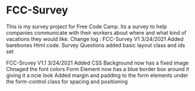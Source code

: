 # FCC-Survey
This is my survey project for Free Code Camp. Its a survey to help companies communicate with their workers about where and what kind of vacations they would like.
Change log :
  FCC-Survey V1
    3/24/2021
      Added barebones Html code.
      Survey Questions added
      basic layout class and ids set
     
   FCC-Sruvey V1.1
    3/24/2021
      Added CSS
      Background now has a fixed image
      Chnaged the font colors
      Form Element now has a blue border box around it giving it a ncie look
      Added margin and padding to the form elements under the form-control class for spacing and positioning
      
   
